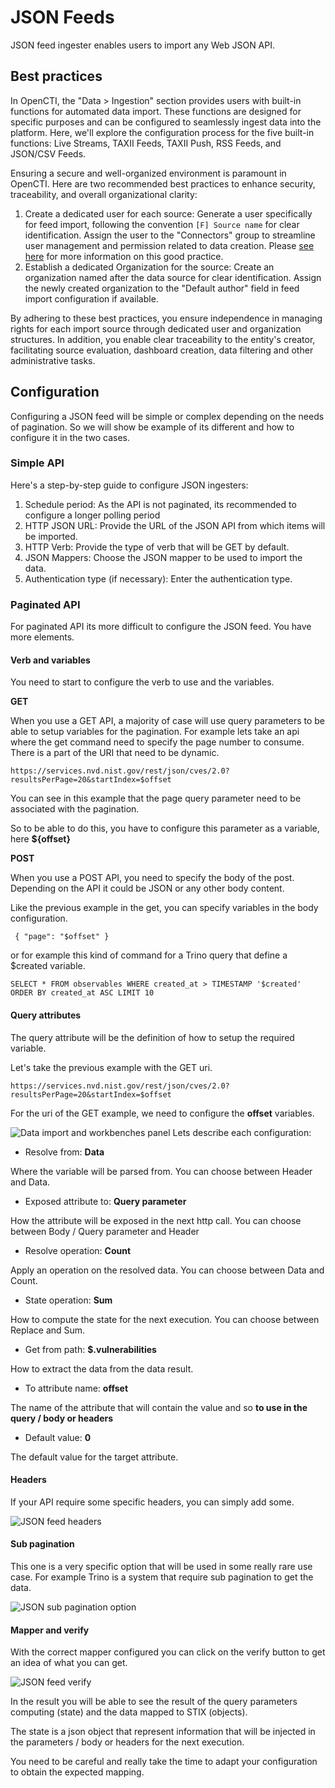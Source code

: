 # JSON Feeds

JSON feed ingester enables users to import any Web JSON API.

<a id="best-practices-section"></a>
## Best practices

In OpenCTI, the "Data > Ingestion" section provides users with built-in functions for automated data import. These functions are designed for specific purposes and can be configured to seamlessly ingest data into the platform. Here, we'll explore the configuration process for the five built-in functions: Live Streams, TAXII Feeds, TAXII Push, RSS Feeds, and JSON/CSV Feeds.

Ensuring a secure and well-organized environment is paramount in OpenCTI. Here are two recommended best practices to enhance security, traceability, and overall organizational clarity:

1. Create a dedicated user for each source: Generate a user specifically for feed import, following the convention `[F] Source name` for clear identification. Assign the user to the "Connectors" group to streamline user management and permission related to data creation. Please [see here](../../deployment/connectors.md#connector-token-section) for more information on this good practice.
2. Establish a dedicated Organization for the source: Create an organization named after the data source for clear identification. Assign the newly created organization to the "Default author" field in feed import configuration if available.

By adhering to these best practices, you ensure independence in managing rights for each import source through dedicated user and organization structures. In addition, you enable clear traceability to the entity's creator, facilitating source evaluation, dashboard creation, data filtering and other administrative tasks.

## Configuration

Configuring a JSON feed will be simple or complex depending on the needs of pagination.
So we will show be example of its different and how to configure it in the two cases.

### Simple API

Here's a step-by-step guide to configure JSON ingesters:

1. Schedule period: As the API is not paginated, its recommended to configure a longer polling period
2. HTTP JSON URL: Provide the URL of the JSON API from which items will be imported.
3. HTTP Verb: Provide the type of verb that will be GET by default.
4. JSON Mappers: Choose the JSON mapper to be used to import the data.
5. Authentication type (if necessary): Enter the authentication type.

### Paginated API

For paginated API its more difficult to configure the JSON feed. You have more elements.

#### Verb and variables

You need to start to configure the verb to use and the variables.

**GET**

When you use a GET API, a majority of case will use query parameters to be able to setup variables for the pagination.
For example lets take an api where the get command need to specify the page number to consume.
There is a part of the URI that need to be dynamic.

```https://services.nvd.nist.gov/rest/json/cves/2.0?resultsPerPage=20&startIndex=$offset```

You can see in this example that the page query parameter need to be associated with the pagination.

So to be able to do this, you have to configure this parameter as a variable, here **${offset}**

**POST**

When you use a POST API, you need to specify the body of the post. Depending on the API it could be JSON or any other body content.

Like the previous example in the get, you can specify variables in the body configuration.

``` { "page": "$offset" }```

or for example this kind of command for a Trino query that define a $created variable.

```SELECT * FROM observables WHERE created_at > TIMESTAMP '$created' ORDER BY created_at ASC LIMIT 10```

#### Query attributes

The query attribute will be the definition of how to setup the required variable.

Let's take the previous example with the GET uri.

```https://services.nvd.nist.gov/rest/json/cves/2.0?resultsPerPage=20&startIndex=$offset```

For the uri of the GET example, we need to configure the **offset** variables.

![Data import and workbenches panel](../assets/json-feed-paginated.png)
Lets describe each configuration:
- Resolve from: **Data**

Where the variable will be parsed from. You can choose between Header and Data.

- Exposed attribute to: **Query parameter**

How the attribute will be exposed in the next http call. You can choose between Body / Query parameter and Header

- Resolve operation: **Count**

Apply an operation on the resolved data. You can choose between Data and Count.

- State operation: **Sum**

How to compute the state for the next execution. You can choose between Replace and Sum.

- Get from path: **$.vulnerabilities**

How to extract the data from the data result. 

- To attribute name: **offset**

The name of the attribute that will contain the value and so **to use in the query / body or headers**

- Default value: **0**

The default value for the target attribute.

#### Headers

If your API require some specific headers, you can simply add some.

![JSON feed headers](../assets/json-feed-headers.png)

#### Sub pagination

This one is a very specific option that will be used in some really rare use case. For example Trino is a system that require sub pagination to get the data.

![JSON sub pagination option](../assets/json-feed-sub.png)

#### Mapper and verify

With the correct mapper configured you can click on the verify button to get an idea of what you can get.

![JSON feed verify](../assets/json-feed-verify.png)

In the result you will be able to see the result of the query parameters computing (state) and the data mapped to STIX (objects). 

The state is a json object that represent information that will be injected in the parameters / body or headers for the next execution.

You need to be careful and really take the time to adapt your configuration to obtain the expected mapping.

